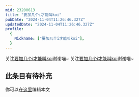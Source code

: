 ```yaml
---
mid: 23200613
title: "要加几个i才能叫koi"
pubDate: "2024-11-04T11:26:46.327Z"
updatedDate: "2024-11-04T11:26:46.327Z"
profile:
  {
    Nickname: ["要加几个i才能叫koi"],
  }
---
```


关注[要加几个i才能叫koi](https://space.bilibili.com/23200613)谢谢喵~ 关注[要加几个i才能叫koi](https://space.bilibili.com/23200613)谢谢喵~

## 此条目有待补充
你可以在[这里](https://github.com/Yuhanawa/VTuber.ICU/edit/master/src/content/v/要加几个i才能叫koi/index.md)编辑本文
